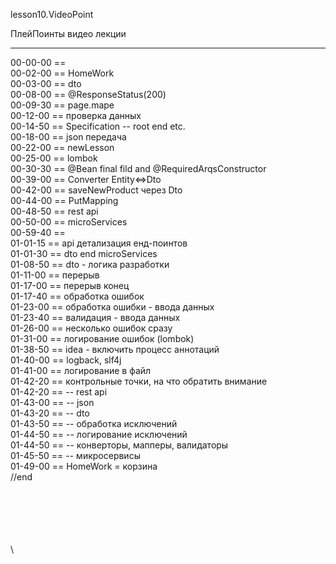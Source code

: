 ﻿
lesson10.VideoPoint  

ПлейПоинты видео лекции  

---
00-00-00 ==   
00-02-00 == HomeWork  
00-03-00 == dto  
00-08-00 == @ResponseStatus(200)  
00-09-30 == page.mape  
00-12-00 == проверка данных  
00-14-50 == Specification -- root end etc.  
00-18-00 == json передача  
00-22-00 == newLesson     
00-25-00 == lombok     
00-30-30 == @Bean final fild and @RequiredArqsConstructor    
00-39-00 == Converter Entity<=>Dto    
00-42-00 == saveNewProduct через Dto    
00-44-00 == PutMapping    
00-48-50 == rest api    
00-50-00 == microServices    
00-59-40 ==     
01-01-15 == api детализация енд-поинтов    
01-01-30 == dto end microServices   
01-08-50 == dto - логика разработки   
01-11-00 == перерыв   
01-17-00 == перерыв конец  
01-17-40 == обработка ошибок  
01-23-00 == обработка ошибки  - ввода данных  
01-23-40 == валидация - ввода данных  
01-26-00 == несколько ошибок сразу  
01-31-00 == логирование ошибок (lombok)  
01-38-50 == idea - включить процесс аннотаций  
01-40-00 == logback, slf4j  
01-41-00 == логирование в файл  
01-42-20 == контрольные точки, на что обратить внимание  
01-42-20 == -- rest api  
01-43-00 == -- json  
01-43-20 == -- dto  
01-43-50 == -- обработка исключений   
01-44-50 == -- логирование исключений   
01-44-50 == -- конверторы, мапперы, валидаторы   
01-45-50 == -- микросервисы   
01-49-00 == HomeWork = корзина  
//end  

















\
\
\
\
\
\
